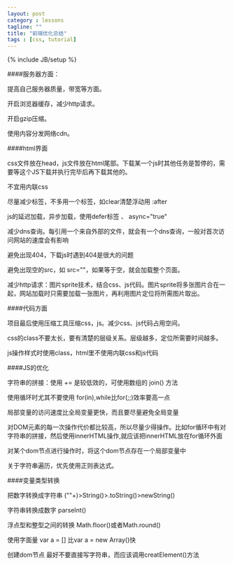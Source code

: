 ```yaml
---
layout: post
category : lessons
tagline: ""
title: "前端优化总结"
tags : [css, tutorial]
---
```

{% include JB/setup %}

####服务器方面：

提高自己服务器质量，带宽等方面。

开启浏览器缓存，减少http请求。

开启gzip压缩。

使用内容分发网络cdn。

####html界面

css文件放在head，js文件放在html尾部。下载某一个js时其他任务是暂停的，需要等这个JS下载并执行完毕后再下载其他的。

不宜用内联css

尽量减少标签，不多用一个标签，如clear清楚浮动用 :after

js的延迟加载，异步加载，使用defer标签 、 async="true"

减少dns查询。每引用一个来自外部的文件，就会有一个dns查询，一般对首次访问网站的速度会有影响

避免出现404，下载js时遇到404是很大的问题

避免出现空的src，如  src=""，如果等于空，就会加载整个页面。

减少http请求：图片sprite技术，结合css、js代码。图片sprite将多张图片合在一起，网站加载时只需要加载一张图片，再利用图片定位将所需图片取出。

####代码方面

项目最后使用压缩工具压缩css，js。减少css、js代码占用空间。

css的class不要太长，要有清楚的层级关系。层级越多，定位所需要时间越多。

js操作样式时使用class，html里不使用内联css和js代码

####JS的优化

字符串的拼接：使用 += 是较低效的，可使用数组的 join() 方法

使用循环时尤其不要使用 for(in),while比for(;;)效率要高一点

局部变量的访问速度比全局变量更快，而且要尽量避免全局变量

对DOM元素的每一次操作代价都比较高，所以尽量少得操作。比如for循环中有对字符串的拼接，然后使用innerHTML操作,就应该把innerHTML放在for循环外面

对某个dom节点进行操作时，将这个dom节点存在一个局部变量中

关于字符串遍历，优先使用正则表达式。

####变量类型转换

把数字转换成字符串    (""+)>String()>.toString()>newString()

字符串转换成数字 parseInt()

浮点型和整型之间的转换   Math.floor()或者Math.round()

使用字面量  var a = [] 比var a = new Array()快

创建dom节点 最好不要直接写字符串，而应该调用creatElement()方法